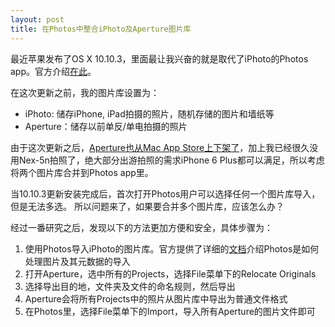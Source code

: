 ```yaml
---
layout: post
title: 在Photos中整合iPhoto及Aperture图片库
---
```


最近苹果发布了OS X 10.10.3，里面最让我兴奋的就是取代了iPhoto的Photos app。官方介绍[在此](https://www.apple.com/osx/photos/)。

在这次更新之前，我的图片库设置为：

- iPhoto: 储存iPhone, iPad拍摄的照片，随机存储的图片和墙纸等
- Aperture：储存以前单反/单电拍摄的照片

由于这次更新之后，[Aperture也从Mac App Store上下架了](http://www.macrumors.com/2015/04/10/iphoto-aperture-removed-mac-app-store/)，加上我已经很久没用Nex-5n拍照了，绝大部分出游拍照的需求iPhone 6 Plus都可以满足，所以考虑将两个图片库合并到Photos app里。

当10.10.3更新安装完成后，首次打开Photos用户可以选择任何一个图片库导入，但是无法多选。 所以问题来了，如果要合并多个图片库，应该怎么办？

经过一番研究之后，发现以下的方法更加方便和安全，具体步骤为：
1. 使用Photos导入iPhoto的图片库。官方提供了详细的[文档](https://support.apple.com/en-us/HT204478)介绍Photos是如何处理图片及其元数据的导入
2. 打开Aperture，选中所有的Projects，选择File菜单下的Relocate Originals
3. 选择导出目的地，文件夹及文件的命名规则，然后导出
4. Aperture会将所有Projects中的照片从图片库中导出为普通文件格式
5. 在Photos里，选择File菜单下的Import，导入所有Aperture的图片文件即可